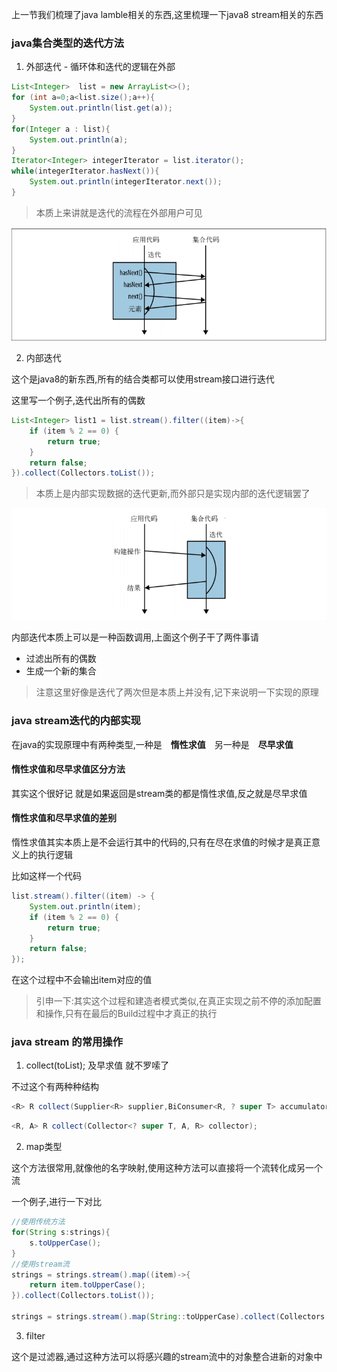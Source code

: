 上一节我们梳理了java lamble相关的东西,这里梳理一下java8 stream相关的东西

### java集合类型的迭代方法

1. 外部迭代 - 循环体和迭代的逻辑在外部

```java
List<Integer>  list = new ArrayList<>();
for (int a=0;a<list.size();a++){
    System.out.println(list.get(a));
}
for(Integer a : list){
    System.out.println(a);
}
Iterator<Integer> integerIterator = list.iterator();
while(integerIterator.hasNext()){
    System.out.println(integerIterator.next());
}
```

> 本质上来讲就是迭代的流程在外部用户可见

![](/blogimg/java/stream_lamble/1.png)


2. 内部迭代

这个是java8的新东西,所有的结合类都可以使用stream接口进行迭代

这里写一个例子,迭代出所有的偶数

```java
List<Integer> list1 = list.stream().filter((item)->{
    if (item % 2 == 0) {
        return true;
    }
    return false;
}).collect(Collectors.toList());
```

> 本质上是内部实现数据的迭代更新,而外部只是实现内部的迭代逻辑罢了

![](/blogimg/java/stream_lamble/2.png)

内部迭代本质上可以是一种函数调用,上面这个例子干了两件事请

- 过滤出所有的偶数
- 生成一个新的集合

> 注意这里好像是迭代了两次但是本质上并没有,记下来说明一下实现的原理

### java stream迭代的内部实现

在java的实现原理中有两种类型,一种是　**惰性求值**　另一种是　**尽早求值**

#### 惰性求值和尽早求值区分方法

其实这个很好记 就是如果返回是stream类的都是惰性求值,反之就是尽早求值

#### 惰性求值和尽早求值的差别

惰性求值其实本质上是不会运行其中的代码的,只有在尽在求值的时候才是真正意义上的执行逻辑

比如这样一个代码

```java
list.stream().filter((item) -> {
    System.out.println(item);
    if (item % 2 == 0) {
        return true;
    }
    return false;
});
```

在这个过程中不会输出item对应的值

> 引申一下:其实这个过程和建造者模式类似,在真正实现之前不停的添加配置和操作,只有在最后的Build过程中才真正的执行

### java stream 的常用操作

1. collect(toList); 及早求值 就不罗嗦了

不过这个有两种种结构

```java
<R> R collect(Supplier<R> supplier,BiConsumer<R, ? super T> accumulator,BiConsumer<R, R> combiner);
```

```java
<R, A> R collect(Collector<? super T, A, R> collector);
```

2. map类型

这个方法很常用,就像他的名字映射,使用这种方法可以直接将一个流转化成另一个流

一个例子,进行一下对比

```java
//使用传统方法
for(String s:strings){
    s.toUpperCase();
}
//使用stream流
strings = strings.stream().map((item)->{
    return item.toUpperCase();
}).collect(Collectors.toList());

strings = strings.stream().map(String::toUpperCase).collect(Collectors.toList());
```

3. filter 

这个是过滤器,通过这种方法可以将感兴趣的stream流中的对象整合进新的对象中

```java

```

